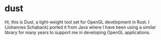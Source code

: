 # dust
Hi, this is Dust, a light-weight tool set for OpenGL development in Rust.
I (Johannes Schaback) ported it from Java where I have been using a similar
library for many years to support me in developing OpenGL applications.


